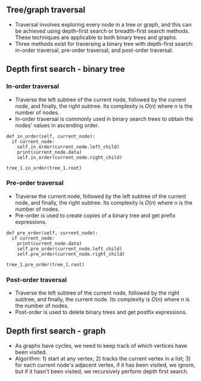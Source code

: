 ## Tree/graph traversal
- Traversal involves exploring every node in a tree or graph, and this can be achieved using depth-first search or breadth-first search methods. These techniques are applicable to both binary trees and graphs.
- Three methods exist for traversing a binary tree with depth-first search: in-order traversal, pre-order traversal, and post-order traversal.

## Depth first search - binary tree
### In-order traversal
- Traverse the left subtree of the current node, followed by the current node, and finally, the right subtree. Its complexity is $O(n)$ where n is the number of nodes.
- In-order traversal is commonly used in binary search trees to obtain the nodes' values in ascending order. 

```
def in_order(self, current_node):
  if current_node:
    self.in_order(current_node.left_child)
    print(current_node.data)
    self.in_order(current_node.right_child)

tree_1.in_order(tree_1.root)
```

### Pre-order traversal
- Traverse the current node, followed by the left subtree of the current node, and finally, the right subtree. Its complexity is $O(n)$ where n is the number of nodes.
- Pre-order is used to create copies of a binary tree and get prefix expressions.

```
def pre_order(self, current_node):
  if current_node:
    print(current_node.data)
    self.pre_order(current_node.left_child)
    self.pre_order(current_node.right_child)

tree_1.pre_order(tree_1.root)
```

### Post-order traversal
- Traverse the left subtree of the current node, followed by the right subtree, and finally, the current node. Its complexity is $O(n)$ where n is the number of nodes.
- Post-order is used to delete binary trees and get postfix expressions.


## Depth first search - graph
- As graphs have cycles, we need to keep track of which vertices have been visited.
- Algorithm: 1) start at any vertex; 2) tracks the current vertex in a list; 3) for each current node's adjacent vertex, if it has been visited, we ignore, but if it hasn't been visited, we recursively perform depth first search.
